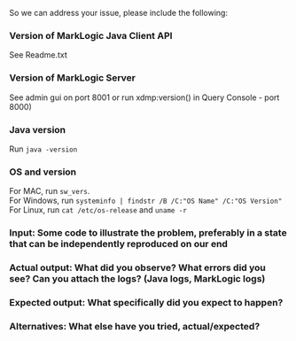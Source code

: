 So we can address your issue, please include the following:
### Version of MarkLogic Java Client API
See Readme.txt

### Version of MarkLogic Server

See admin gui on port 8001 or run xdmp:version() in Query Console - port 8000)

### Java version

Run `java -version`

### OS and version

For MAC, run `sw_vers`. \
For Windows, run  `systeminfo | findstr /B /C:"OS Name" /C:"OS Version"`\
For Linux, run `cat /etc/os-release` and `uname -r`

### Input: Some code to illustrate the problem, preferably in a state that can be independently reproduced on our end

### Actual output: What did you observe? What errors did you see? Can you attach the logs? (Java logs, MarkLogic logs)

### Expected output: What specifically did you expect to happen?

### Alternatives: What else have you tried, actual/expected?
